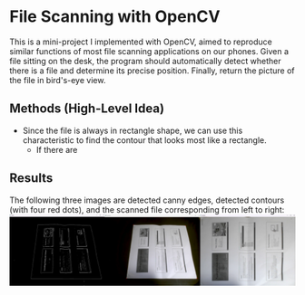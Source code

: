 # File Scanning with OpenCV
This is a mini-project I implemented with OpenCV, aimed to reproduce similar functions of most file scanning applications on our phones. Given a file sitting on the desk, the program should automatically detect whether there is a file and determine its precise position. Finally, return the picture of the file in bird's-eye view.

## Methods (High-Level Idea)
  - Since the file is always in rectangle shape, we can use this characteristic to find the contour that looks most like a rectangle.
    - If there are

## Results
The following three images are detected canny edges, detected contours (with four red dots), and the scanned file corresponding from left to right:
![My Image](./concate.png)
